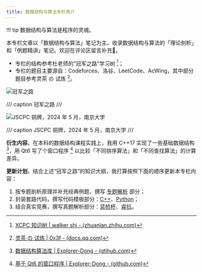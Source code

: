```yaml
---
title: 数据结构与算法专栏简介
---
```


!!! tip
    数据结构与算法是程序的灵魂。

本专栏文章以「数据结构与算法」笔记为主。收录数据结构与算法的「理论剖析」和「例题精讲」笔记。欢迎在评论区留言补充🤗。

- 专栏的结构参考杜老师的“冠军之路”学习树 [^tree]；
- 专栏的题目主要源自：Codeforces、洛谷、LeetCode、AcWing，其中部分题目参考灵茶 の 试炼 [^0x3f]。

[^tree]: [XCPC 知识树 | walker shi - (zhuanlan.zhihu.com)](https://zhuanlan.zhihu.com/p/454647571)

[^0x3f]: [灵茶 の 试炼 | 0x3f - (docs.qq.com)](https://docs.qq.com/sheet/DWGFoRGVZRmxNaXFz?tab=BB08J2)

![冠军之路](https://cdn.dwj601.cn/images/20250416124813268.jpg)

/// caption
冠军之路
///

![JSCPC 铜牌，2024 年 5 月，南京大学](https://cdn.dwj601.cn/images/202501302213245.png)

/// caption
JSCPC 铜牌，2024 年 5 月，南京大学
///

**衍生内容**。在本科的数据结构课程实践上，我用 C++17 实现了一些基础数据结构 [^dslib]，用 Qt6 写了个窗口程序 [^qt] 以比较「不同排序算法」和「不同查找算法」的计算差异。

**更新计划**。结合上述“冠军之路”的知识大纲，我打算按照下面的顺序更新本专栏内容：

1. 按专题剖析原理并补充经典例题，撰写 [专题解析](./topic/index.md) 部分；
2. 封装套路代码，撰写代码模板部分：[C++](./templates.md)、[Python](./templates-py.md)；
3. 结合真实竞赛，撰写真题解析部分：[蓝桥杯](./lan-qiao-cup/index.md)、[睿抗](raicom-caip/index.md)。

[^dslib]: [数据结构算法库 | Explorer-Dong - (gtihub.com)](https://github.com/Explorer-Dong/DataStructure)

[^qt]: [基于 Qt6 的窗口程序 | Explorer-Dong - (github.com)](https://github.com/Explorer-Dong/DataStructureClassDesign)
